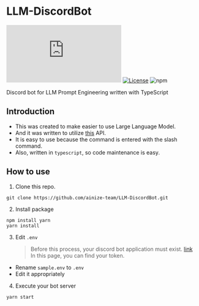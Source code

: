 # LLM-DiscordBot

[![discord.js](https://img.shields.io/github/package-json/dependency-version/ainize-team/LLM-DiscordBot/discord.js)](https://discord.js.org/)
[![License](https://img.shields.io/badge/license-MIT-blue)](https://opensource.org/licenses/MIT)
![npm](https://img.shields.io/badge/npm-8.11.0-yellow)

Discord bot for LLM Prompt Engineering written with TypeScript

## Introduction

- This was created to make easier to use Large Language Model.
- And it was written to utilize [this](https://github.com/ainize-team/LLM-FastAPI/) API.
- It is easy to use because the command is entered with the slash command.
- Also, written in `typescript`, so code maintenance is easy.

## How to use

1. Clone this repo.

```shell
git clone https://github.com/ainize-team/LLM-DiscordBot.git
```

2. Install package

```shell
npm install yarn
yarn install
```

3. Edit `.env`
   > Before this process, your discord bot application must exist. [link](https://discord.com/developers/applications)  
   > In this page, you can find your token.

- Rename `sample.env` to `.env`
- Edit it appropriately

4. Execute your bot server

```shell
yarn start
```
